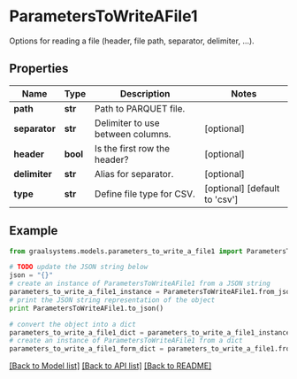 # ParametersToWriteAFile1

Options for reading a file (header, file path, separator,         delimiter, ...).

## Properties

Name | Type | Description | Notes
------------ | ------------- | ------------- | -------------
**path** | **str** | Path to PARQUET file. | 
**separator** | **str** | Delimiter to use between columns. | [optional] 
**header** | **bool** | Is the first row the header? | [optional] 
**delimiter** | **str** | Alias for separator. | [optional] 
**type** | **str** | Define file type for CSV. | [optional] [default to 'csv']

## Example

```python
from graalsystems.models.parameters_to_write_a_file1 import ParametersToWriteAFile1

# TODO update the JSON string below
json = "{}"
# create an instance of ParametersToWriteAFile1 from a JSON string
parameters_to_write_a_file1_instance = ParametersToWriteAFile1.from_json(json)
# print the JSON string representation of the object
print ParametersToWriteAFile1.to_json()

# convert the object into a dict
parameters_to_write_a_file1_dict = parameters_to_write_a_file1_instance.to_dict()
# create an instance of ParametersToWriteAFile1 from a dict
parameters_to_write_a_file1_form_dict = parameters_to_write_a_file1.from_dict(parameters_to_write_a_file1_dict)
```
[[Back to Model list]](../README.md#documentation-for-models) [[Back to API list]](../README.md#documentation-for-api-endpoints) [[Back to README]](../README.md)


